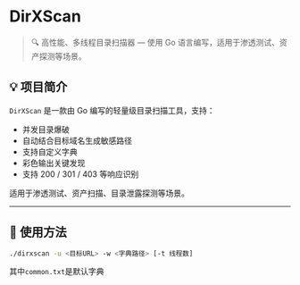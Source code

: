 # DirXScan

> 🔍 高性能、多线程目录扫描器 — 使用 Go 语言编写，适用于渗透测试、资产探测等场景。

## 💡 项目简介

`DirXScan` 是一款由 Go 编写的轻量级目录扫描工具，支持：

- 并发目录爆破
- 自动结合目标域名生成敏感路径
- 支持自定义字典
- 彩色输出关键发现
- 支持 200 / 301 / 403 等响应识别

适用于渗透测试、资产扫描、目录泄露探测等场景。

---

## 🚀 使用方法

```bash
./dirxscan -u <目标URL> -w <字典路径> [-t 线程数]
```

其中`common.txt`是默认字典